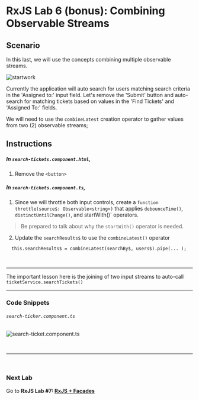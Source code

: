 # RxJS Lab 6 (bonus): Combining Observable Streams


## Scenario

In this last, we will use the concepts combining multiple observable streams.

![startwork](https://user-images.githubusercontent.com/210413/52439186-8d1c6500-2ae0-11e9-8cbf-5e2354b77c59.jpg)

Currently the application will auto search for users matching search criteria in the 'Assigned to:' input field.
Let's remove the 'Submit' button and auto-search for matching tickets based on values in the 'Find Tickets' and 'Assigned To:' fields.

We will need to use the `combineLatest` creation operator to gather values from two (2) observable streams;

## Instructions

##### In `search-tickets.component.html`, 

1. Remove the `<button>`

##### In `search-tickets.component.ts`, 

1. Since we will throttle both input controls, create a `function throttle(source$: Observable<string>)` that applies `debounceTime()`, `distinctUntilChange()`, and startWith()` operators.

> Be prepared to talk about why the `startWith()` operator is needed.

2. Update the `searchResults$` to use the `combineLatest()` operator
```floobits
  this.searchResults$ = combineLatest(searchBy$, users$).pipe(... );
```

<br/>

---

The important lesson here is the joining of two input streams to auto-call `ticketService.searchTickets()`

---

### Code Snippets

###### `search-ticker.component.ts`

![search-ticket.component.ts](https://user-images.githubusercontent.com/210413/52439830-239d5600-2ae2-11e9-9820-946574ae1db3.png)


<br/>

----

<br/>

### Next Lab

Go to **RxJS Lab #7: [RxJS + Facades](/rxjs/lab-7.md)**
